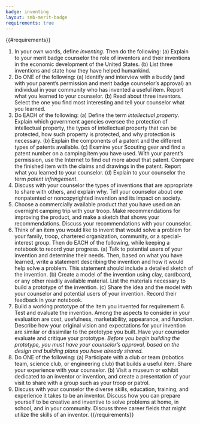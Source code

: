 ```yaml
---
badge: inventing
layout: smb-merit-badge
requirements: true
---
```


{{#requirements}}
1. In your own words, define *inventing*. Then do the following:
    (a) Explain to your merit badge counselor the role of inventors and their inventions in the economic development of the United States.
    (b) List three inventions and state how they have helped humankind.
2. Do ONE of the following:
    (a) Identify and interview with a buddy (and with your parent’s permission and merit badge counselor’s approval) an individual in your community who has invented a useful item. Report what you learned to your counselor.
    (b) Read about three inventors. Select the one you find most interesting and tell your counselor what you learned.
3. Do EACH of the following:
    (a) Define the term *intellectual property*. Explain which government agencies oversee the protection of intellectual property, the types of intellectual property that can be protected, how such property is protected, and why protection is necessary.
    (b) Explain the components of a patent and the different types of patents available.
    (c) Examine your Scouting gear and find a patent number on a camping item you have used. With your parent’s permission, use the Internet to find out more about that patent. Compare the finished item with the claims and drawings in the patent. Report what you learned to your counselor.
    (d) Explain to your counselor the term *patent infringement*.
4. Discuss with your counselor the types of inventions that are appropriate to share with others, and explain why. Tell your counselor about one nonpatented or noncopyrighted invention and its impact on society.
5. Choose a commercially available product that you have used on an overnight camping trip with your troop. Make recommendations for improving the product, and make a sketch that shows your recommendations. Discuss your recommendations with your counselor.
6. Think of an item you would like to invent that would solve a problem for your family, troop, chartered organization, community, or a special-interest group. Then do EACH of the following, while keeping a notebook to record your progress.
    (a) Talk to potential users of your invention and determine their needs. Then, based on what you have learned, write a statement describing the invention and how it would help solve a problem. This statement should include a detailed sketch of the invention.
    (b) Create a model of the invention using clay, cardboard, or any other readily available material. List the materials necessary to build a prototype of the invention.
    (c) Share the idea and the model with your counselor and potential users of your invention. Record their feedback in your notebook.
7. Build a working prototype of the item you invented for requirement 6. Test and evaluate the invention. Among the aspects to consider in your evaluation are cost, usefulness, marketability, appearance, and function. Describe how your original vision and expectations for your invention are similar or dissimilar to the prototype you built. Have your counselor evaluate and critique your prototype.
    *Before you begin building the prototype, you must have your counselor’s approval, based on the design and building plans you have already shared.*
8. Do ONE of the following:
    (a) Participate with a club or team (robotics team, science club, or engineering club) that builds a useful item. Share your experience with your counselor.
    (b) Visit a museum or exhibit dedicated to an inventor or invention, and create a presentation of your visit to share with a group such as your troop or patrol.
9. Discuss with your counselor the diverse skills, education, training, and experience it takes to be an inventor. Discuss how you can prepare yourself to be creative and inventive to solve problems at home, in school, and in your community. Discuss three career fields that might utilize the skills of an inventor.
{{/requirements}}
